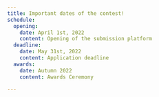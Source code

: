 ```yaml
---
title: Important dates of the contest!
schedule:
  opening:
    date: April 1st, 2022
    content: Opening of the submission platform
  deadline:
    date: May 31st, 2022
    content: Application deadline​
  awards:
    date: Autumn 2022
    content: Awards Ceremony

---
```

